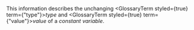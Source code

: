  This information describes the unchanging <GlossaryTerm styled={true} term={"type"}><i>type</i></GlossaryTerm> and <GlossaryTerm styled={true} term={"value"}><i>value</i></GlossaryTerm> of a *constant variable*. 



